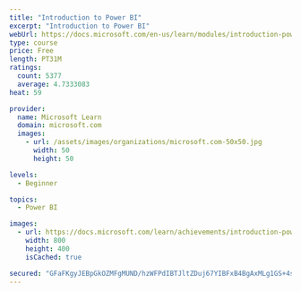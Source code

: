 ```yaml
---
title: "Introduction to Power BI"
excerpt: "Introduction to Power BI"
webUrl: https://docs.microsoft.com/en-us/learn/modules/introduction-power-bi/
type: course
price: Free
length: PT31M
ratings:
  count: 5377
  average: 4.7333083
heat: 59

provider:
  name: Microsoft Learn
  domain: microsoft.com
  images:
    - url: /assets/images/organizations/microsoft.com-50x50.jpg
      width: 50
      height: 50

levels:
  - Beginner

topics:
  - Power BI

images:
  - url: https://docs.microsoft.com/learn/achievements/introduction-power-bi-social.png
    width: 800
    height: 400
    isCached: true

secured: "GFaFKgyJEBpGkOZMFgMUND/hzWFPdIBTJltZDuj67YIBFxB4BgAxMLg1GS+4sQ8mWTWUDciEK697pvCJBqr926OvIpeQRIjPbRRzQlvY+Mj6VNpsGeUdSM35RRgOGwmUUptI4RLWoe7LBxKblioS9r8uXdjb29ZVED8WQolyCHGIyP5GFZop8gzgBNALlPEsyvx+C6x5M/P6cv1RXKsmUDigYgI3f4bBY5eFg6K+XP4XWyunCujYJgKKOSdqGbv83r38JmaH3EM91G8Dj+HYFhI+lVNf+c32vi25c6t6CeqWXfHZp96IsgxfLNRm6ii6NVFnm1T+LsHScGCnkZJyyznfSWe/hOvDnketZO07l+LypF9e9XsU6+zvhB+xU+H2mUZPxQtE21naPXGm9hd8/QB5DL1rIhmXRDqCq63vqEQ=;SDa09LEq/yujqushZYZE1Q=="
---
```


